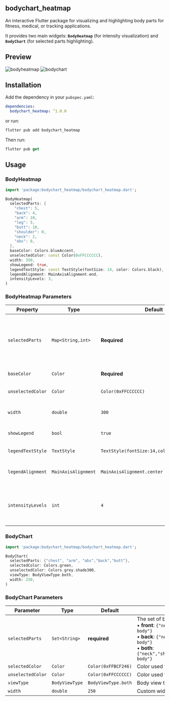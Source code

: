 ## bodychart_heatmap

An interactive Flutter package for visualizing and highlighting body parts for fitness, medical, or tracking applications.

It provides two main widgets: **`BodyHeatmap`** (for intensity visualization) and **`BodyChart`** (for selected parts highlighting).

## Preview

![bodyheatmap](https://github.com/user-attachments/assets/e0bfdad0-0ab6-4fb7-abc3-e71b01f3c4f7)
![bodychart](https://github.com/user-attachments/assets/26fd5eef-d5c9-4b8d-a573-5c253ab5594d)

## Installation

Add the dependency in your `pubspec.yaml`:

```yaml
dependencies:
  bodychart_heatmap: ^1.0.0
```

or run:

```dart
flutter pub add bodychart_heatmap
```

Then run:

```dart
flutter pub get
```

## Usage

### BodyHeatmap

```dart
import 'package:bodychart_heatmap/bodychart_heatmap.dart';

BodyHeatmap(
  selectedParts: {
    "chest": 5,
    "back": 4,
    "arm": 10,
    "leg": 5,
    "butt": 10,
    "shoulder": 0,
    "neck": 2,
    "abs": 8,
  },
  baseColor: Colors.blueAccent,
  unselectedColor: const Color(0xFFCCCCCC),
  width: 350,
  showLegend: true,
  legendTextStyle: const TextStyle(fontSize: 14, color: Colors.black),
  legendAlignment: MainAxisAlignment.end,
  intensityLevels: 3,
)

```

### BodyHeatmap Parameters

| Property          | Type                | Default                           | Description |
|-------------------|---------------------|-----------------------------------|-------------|
| `selectedParts`   | `Map<String,int>`   | **Required**                      | Body parts with intensity values. `0` = unselected (uses `unselectedColor`). Higher values map across the `intensityLevels`. |
| `baseColor`       | `Color`             | **Required**                      | Main color used for highlighting. |
| `unselectedColor` | `Color`             | `Color(0xFFCCCCCC)`               | Color for unselected / 0-value parts. |
| `width`           | `double`            | `300`                             | Custom width of the heatmap widget. |
| `showLegend`      | `bool`              | `true`                            | Whether to display the legend under the heatmap. |
| `legendTextStyle` | `TextStyle`         | `TextStyle(fontSize:14,color:Colors.black)` | Style for legend labels. |
| `legendAlignment` | `MainAxisAlignment` | `MainAxisAlignment.center`        | Alignment of the legend row (`.start`, `.center`, `.end`). |
| `intensityLevels` | `int`               | `4`                               | Number of intensity levels (e.g. `3` for Low/Medium/High, `4` for GitHub-style). |

### BodyChart

```dart
import 'package:bodychart_heatmap/bodychart_heatmap.dart';

BodyChart(
  selectedParts: {"chest", "arm", "abs","back","butt"},
  selectedColor: Colors.green,
  unselectedColor: Colors.grey.shade300,
  viewType: BodyViewType.both,
  width: 250,
)
```

### BodyChart Parameters

| Parameter       | Type          | Default            | Description |
|-----------------|--------------|--------------------|-------------|
| `selectedParts`   | `Set<String>`  | **required**       | The set of body parts to highlight. <br> • **front**: `{"neck","shoulder","chest","arm","abs","leg","full body"}` <br> • **back**: `{"neck","back","shoulder","arm","butt","leg","full body"}` <br> • **both**: `{"neck","shoulder","chest","arm","abs","leg","butt","back","full body"}` |
| `selectedColor`   | `Color`        | `Color(0xFFBCF246)`  | Color used for highlighted/selected body parts. |
| `unselectedColor` | `Color`        | `Color(0xFFCCCCCC)`  | Color used for unselected body parts. |
| `viewType`        | `BodyViewType` |`BodyViewType.both`  | Body view type: `front`, `back`, or `both`. |
| `width`          | `double`       | `250`              | Custom width of the body chart widget. |
